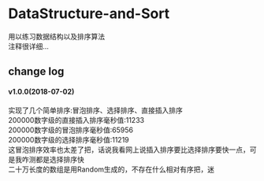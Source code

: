 # DataStructure-and-Sort
用以练习数据结构以及排序算法  
注释很详细...  

## change log  
  
  
#### v1.0.0(2018-07-02)  
实现了几个简单排序:冒泡排序、选择排序、直接插入排序  
200000数字级的直接插入排序毫秒值:11233  
200000数字级的冒泡排序毫秒值:65956  
200000数字级的选择排序毫秒值:11219  
这冒泡排序效率也太差了把，话说我看网上说插入排序要比选择排序要快一点，可是我咋测都是选择排序快  
二十万长度的数组是用Random生成的，不存在什么相对有序把，迷  

